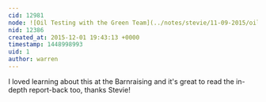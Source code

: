 ```yaml
---
cid: 12981
node: ![Oil Testing with the Green Team](../notes/stevie/11-09-2015/oil-testing-with-the-green-team)
nid: 12386
created_at: 2015-12-01 19:43:13 +0000
timestamp: 1448998993
uid: 1
author: warren
---
```


I loved learning about this at the Barnraising and it's great to read the in-depth report-back too, thanks Stevie!